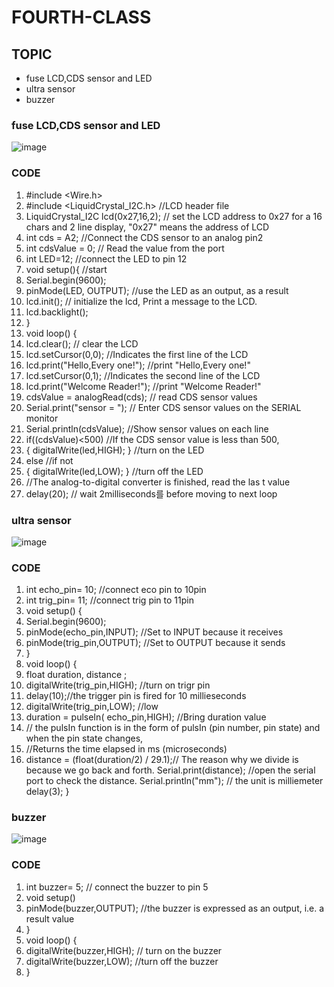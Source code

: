 # FOURTH-CLASS

## TOPIC
- fuse LCD,CDS sensor and LED
- ultra sensor
- buzzer
### fuse LCD,CDS sensor and LED
![image](https://user-images.githubusercontent.com/102523600/173247658-63ab89d1-004c-4bc3-949a-eb512e85497e.png)
### CODE
1. #include <Wire.h> 
2. #include <LiquidCrystal_I2C.h>      //LCD header file
3. LiquidCrystal_I2C lcd(0x27,16,2);      // set the LCD address to 0x27 for a 16 chars and 2 line display, "0x27" means the address of LCD
4. int cds = A2;                         //Connect the CDS sensor to an analog pin2
5. int cdsValue = 0;                     // Read the value from the port
6. int LED=12;                           //connect the LED to pin 12
7. void setup(){                          //start  
8. Serial.begin(9600);                  
9. pinMode(LED, OUTPUT);                //use the LED as an output, as a result
10. lcd.init();                         // initialize the lcd, Print a message to the LCD.
11. lcd.backlight();               
12. }                                  
13. void loop() {
14. lcd.clear();                    // clear the LCD
15. lcd.setCursor(0,0);             //Indicates the first line of the LCD 
16. lcd.print("Hello,Every one!"); //print "Hello,Every one!"
17. lcd.setCursor(0,1);            //Indicates the second line of the LCD 
18. lcd.print("Welcome Reader!");  //print "Welcome Reader!"
19. cdsValue  = analogRead(cds);   // read CDS sensor values
20. Serial.print("sensor = ");          // Enter CDS sensor values on the SERIAL monitor
21. Serial.println(cdsValue);           //Show sensor values on each line
22. if((cdsValue)<500)                   //If the CDS sensor value is less than 500,
23. { digitalWrite(led,HIGH); }          //turn on the LED
24. else                                 //if not
25. { digitalWrite(led,LOW); }           //turn off the LED
26. //The analog-to-digital converter is finished, read the las t value
27. delay(20); // wait 2milliseconds를 before moving to next loop
### ultra sensor
![image](https://user-images.githubusercontent.com/102523600/173248387-e1131813-2189-4fe9-a8a4-2a1093984b1c.png)
### CODE
1. int echo_pin= 10; //connect eco pin to 10pin 
2. int trig_pin= 11; //connect trig pin to 11pin 
3. void setup() {
4. Serial.begin(9600);
5. pinMode(echo_pin,INPUT); //Set to INPUT because it receives
6. pinMode(trig_pin,OUTPUT); //Set to OUTPUT because it sends
7. }
8. void loop() {
9. float duration, distance ;
10. digitalWrite(trig_pin,HIGH); //turn on trigr pin
11. delay(10);//the trigger pin is fired for 10 millieseconds
12. digitalWrite(trig_pin,LOW); //low
13. duration = pulseIn( echo_pin,HIGH);      //Bring duration value 
14. // the pulsIn function is in the form of pulsIn (pin number, pin state) and when the pin state changes,
15. //Returns the time elapsed in ms (microseconds)
16. distance = (float(duration/2) / 29.1);// The reason why we divide is because we go back and forth.
         Serial.print(distance); //open the serial port to check the distance.
         Serial.println("mm"); // the unit is milliemeter
         delay(3);
      }

### buzzer
![image](https://user-images.githubusercontent.com/102523600/173249031-0edf69c6-d9c9-494e-9b46-b2941ecee8ce.png)
### CODE
1. int buzzer= 5;     // connect the buzzer to pin 5
2. void setup() 
3. pinMode(buzzer,OUTPUT);   //the buzzer is expressed as an output, i.e. a result value
4. }
5. void loop() {
6. digitalWrite(buzzer,HIGH);   // turn on the buzzer
7. digitalWrite(buzzer,LOW);  //turn off the buzzer
8. }
